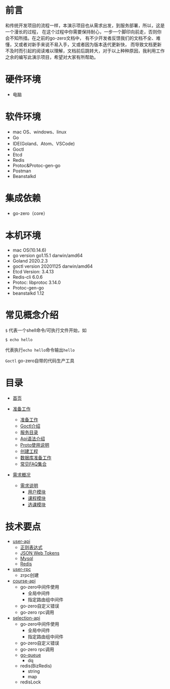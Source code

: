 # 前言
和传统开发项目的流程一样，本演示项目也从需求出发，到服务部署，所以，这是一个漫长的过程，
在这个过程中你需要保持耐心，一步一个脚印向前走，否则你会不知所措。在之前的go-zero文档中，
有不少开发者反馈我们的文档不全、难懂，又或者对新手来说不易入手，又或者因为版本迭代更新快，
而导致文档更新不及时而引起的阅读难以理解，文档前后跳转大，对于以上种种原因，我利用工作
之余的编写此演示项目，希望对大家有所帮助。

# 硬件环境
* 电脑

# 软件环境
* mac OS、windows、linux
* Go
* IDE(Goland、Atom、VSCode)
* Goctl
* Etcd
* Redis
* Protoc&Protoc-gen-go
* Postman
* Beanstalkd

# 集成依赖
* go-zero（core）

# 本机环境
* mac OS(10.14.6)
* go version go1.15.1 darwin/amd64
* Goland 2020.2.3
* goctl version 20201125 darwin/amd64
* Etcd Version: 3.4.13
* Redis-cli 6.0.6
* Protoc: libprotoc 3.14.0
* Protoc-gen-go
* beanstalkd 1.12

# 常见概念介绍
`$` 代表一个shell命令/可执行文件开始，如
```shell script
$ echo hello
```
代表执行`echo hello`命令输出`hello`

`Goctl` go-zero自带的代码生产工具

# 目录
* [首页](../readme.md)
* [准备工作](./prepare)
    * [准备工作](./prepare/prepare.md)
    * [Goctl介绍](./prepare/goctl-intro.md)
    * [服务目录](./prepare/service-structure.md)
    * [Api语法介绍](./prepare/api-grammar.md)
    * [Proto使用说明](./prepare/proto-rule.md)
    * [创建工程](./prepare/project-create.md)
    * [数据库准备工作](./prepare/db-create.md)
    * [常见FAQ集合](./prepare/faq.md)
    
* [需求概况](./requirement)
    * [需求说明](./requirement/summary.md)
        * [用户模块](./requirement/user.md)
        * [课程模块](./requirement/course.md)
        * [选课模块](./requirement/selection.md)
    
# 技术要点
* [user-api](../service/user/api/readme.md)
   * [正则表达式](https://github.com/ziishaned/learn-regex)
   * [JSON Web Tokens](https://jwt.io/)
   * [Mysql](https://www.mysql.com/)
   * [Redis](https://redis.io/)
* [user-rpc](../service/user/rpc/readme.md)
   * zrpc创建
* [course-api](../service/course/api/readme.md)
  * go-zero中间件使用
     * 全局中间件
     * 指定路由组中间件
  * go-zero自定义错误
  * go-zero rpc调用
* [selection-api](../service/selection/api/readme.md)
    * go-zero中间件使用
        * 全局中间件
        * 指定路由组中间件
     * go-zero自定义错误
     * go-zero rpc调用
     * [go-queue](https://github.com/tal-tech/go-queue)
        * dq
     * redis(BizRedis)
        * string
        * map
     * redisLock